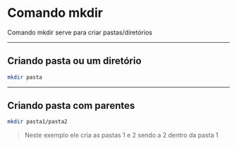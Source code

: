 # Comando mkdir

Comando mkdir serve para criar pastas/diretórios

---

## Criando pasta ou um diretório

```bash
mkdir pasta
```

---

## Criando pasta com parentes

```bash
mkdir pasta1/pasta2
```

> Neste exemplo ele cria as pastas 1 e 2 sendo a 2 dentro da pasta 1
